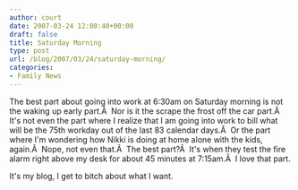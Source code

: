 ```yaml
---
author: court
date: 2007-03-24 12:00:40+00:00
draft: false
title: Saturday Morning
type: post
url: /blog/2007/03/24/saturday-morning/
categories:
- Family News
---
```


The best part about going into work at 6:30am on Saturday morning is not the waking up early part.Â  Nor is it the scrape the frost off the car part.Â  It's not even the part where I realize that I am going into work to bill what will be the 75th workday out of the last 83 calendar days.Â  Or the part where I'm wondering how Nikki is doing at home alone with the kids, again.Â  Nope, not even that.Â  The best part?Â  It's when they test the fire alarm right above my desk for about 45 minutes at 7:15am.Â  I love that part.

It's my blog, I get to bitch about what I want.
